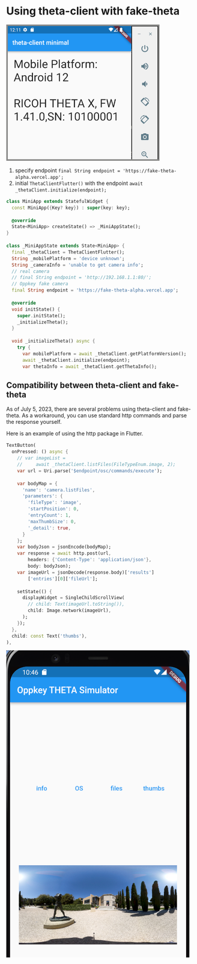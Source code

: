 # Using theta-client with fake-theta

![minimal theta-client](../images/fake_theta/minimal-theta-client.png)

1. specify endpoint   `final String endpoint = 'https://fake-theta-alpha.vercel.app';`
2. initial `ThetaClientFlutter()` with the endpoint `await _thetaClient.initialize(endpoint);`

```dart
class MiniApp extends StatefulWidget {
  const MiniApp({Key? key}) : super(key: key);

  @override
  State<MiniApp> createState() => _MiniAppState();
}

class _MiniAppState extends State<MiniApp> {
  final _thetaClient = ThetaClientFlutter();
  String _mobilePlatform = 'device unknown';
  String _cameraInfo = 'unable to get camera info';
  // real camera
  // final String endpoint = 'http://192.168.1.1:80/';
  // Oppkey fake camera
  final String endpoint = 'https://fake-theta-alpha.vercel.app';

  @override
  void initState() {
    super.initState();
    _initializeTheta();
  }

  void _initializeTheta() async {
    try {
      var mobilePlatform = await _thetaClient.getPlatformVersion();
      await _thetaClient.initialize(endpoint);
      var thetaInfo = await _thetaClient.getThetaInfo();
```

## Compatibility between theta-client and fake-theta

As of July 5, 2023, there are several problems using theta-client
and fake-theta.  As a workaround, you can use standard http commands
and parse the response yourself.

Here is an example of using the http package in Flutter.

```dart
TextButton(
  onPressed: () async {
    // var imageList =
    //     await _thetaClient.listFiles(FileTypeEnum.image, 2);
    var url = Uri.parse('$endpoint/osc/commands/execute');

    var bodyMap = {
      'name': 'camera.listFiles',
      'parameters': {
        'fileType': 'image',
        'startPosition': 0,
        'entryCount': 1,
        'maxThumbSize': 0,
        '_detail': true,
      }
    };
    var bodyJson = jsonEncode(bodyMap);
    var response = await http.post(url,
        headers: {'Content-Type': 'application/json'},
        body: bodyJson);
    var imageUrl = jsonDecode(response.body)['results']
        ['entries'][0]['fileUrl'];

    setState(() {
      displayWidget = SingleChildScrollView(
        // child: Text(imageUrl.toString()),
        child: Image.network(imageUrl),
      );
    });
  },
  child: const Text('thumbs'),
),
```

![fake client image](../images/fake_theta/demo-fake-theta-image.png)
